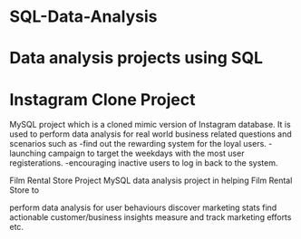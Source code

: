 # SQL-Data-Analysis
# Data analysis projects using SQL


# Instagram Clone Project
MySQL project which is a cloned mimic version of Instagram database. It is used to perform data analysis for real world business related questions and scenarios such as
-find out the rewarding system for the loyal users.
-launching campaign to target the weekdays with the most user registerations.
-encouraging inactive users to log in back to the system.

Film Rental Store Project
MySQL data analysis project in helping Film Rental Store to

perform data analysis for user behaviours
discover marketing stats
find actionable customer/business insights
measure and track marketing efforts
etc.
